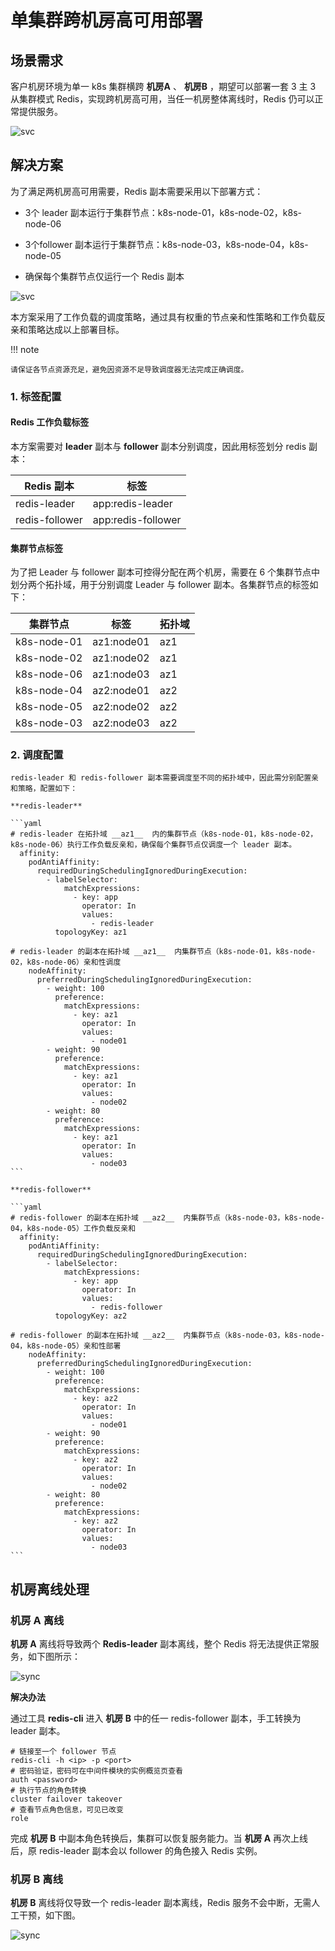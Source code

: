 # 单集群跨机房高可用部署

## 场景需求

客户机房环境为单一 k8s 集群横跨 __机房A__ 、 __机房B__ ，期望可以部署一套 3 主 3 从集群模式 Redis，实现跨机房高可用，当任一机房整体离线时，Redis 仍可以正常提供服务。

![svc](https://docs.daocloud.io/daocloud-docs-images/docs/zh/docs/middleware/redis/images/sync26.png)


## 解决方案

为了满足两机房高可用需要，Redis 副本需要采用以下部署方式：

- 3个 leader 副本运行于集群节点：k8s-node-01，k8s-node-02，k8s-node-06

- 3个follower 副本运行于集群节点：k8s-node-03，k8s-node-04，k8s-node-05

- 确保每个集群节点仅运行一个 Redis 副本

![svc](https://docs.daocloud.io/daocloud-docs-images/docs/zh/docs/middleware/redis/images/sync27.png)

本方案采用了工作负载的调度策略，通过具有权重的节点亲和性策略和工作负载反亲和策略达成以上部署目标。

!!! note

    请保证各节点资源充足，避免因资源不足导致调度器无法完成正确调度。

### 1. 标签配置

#### Redis 工作负载标签

本方案需要对 __leader__  副本与 __follower__  副本分别调度，因此用标签划分 redis 副本：

| Redis 副本     | 标签                |
| -------------- | ------------------ |
| redis-leader   | app:redis-leader   |
| redis-follower | app:redis-follower |

#### 集群节点标签

为了把 Leader 与 follower 副本可控得分配在两个机房，需要在 6 个集群节点中划分两个拓扑域，用于分别调度 Leader 与 follower 副本。各集群节点的标签如下：

| 集群节点        | 标签         | 拓扑域|         
| ----------- | ----------- | ---------- |
| k8s-node-01 | az1:node01 |az1 | 
| k8s-node-02 | az1:node02  |az1 | 
| k8s-node-06 | az1:node03  |az1 | 
| k8s-node-04 | az2:node01 |az2 | 
| k8s-node-05 | az2:node02  |az2 | 
| k8s-node-03 | az2:node03  |az2 | 


### 2. 调度配置

    redis-leader 和 redis-follower 副本需要调度至不同的拓扑域中，因此需分别配置亲和策略，配置如下：

    **redis-leader**

    ```yaml
    # redis-leader 在拓扑域 __az1__  内的集群节点（k8s-node-01，k8s-node-02，k8s-node-06）执行工作负载反亲和，确保每个集群节点仅调度一个 leader 副本。
      affinity:
        podAntiAffinity:
          requiredDuringSchedulingIgnoredDuringExecution:
            - labelSelector:
                matchExpressions:
                  - key: app
                    operator: In
                    values:
                      - redis-leader
              topologyKey: az1
 
    # redis-leader 的副本在拓扑域 __az1__  内集群节点（k8s-node-01，k8s-node-02，k8s-node-06）亲和性调度
        nodeAffinity:
          preferredDuringSchedulingIgnoredDuringExecution:
            - weight: 100
              preference:
                matchExpressions:
                  - key: az1
                    operator: In
                    values:
                      - node01
            - weight: 90
              preference:
                matchExpressions:
                  - key: az1
                    operator: In
                    values:
                      - node02
            - weight: 80
              preference:
                matchExpressions:
                  - key: az1
                    operator: In
                    values:
                      - node03
    ```

    **redis-follower**

    ```yaml
    # redis-follower 的副本在拓扑域 __az2__  内集群节点（k8s-node-03，k8s-node-04，k8s-node-05）工作负载反亲和
      affinity:
        podAntiAffinity:
          requiredDuringSchedulingIgnoredDuringExecution:
            - labelSelector:
                matchExpressions:
                  - key: app
                    operator: In
                    values:
                      - redis-follower
              topologyKey: az2
 
    # redis-follower 的副本在拓扑域 __az2__  内集群节点（k8s-node-03，k8s-node-04，k8s-node-05）亲和性部署
        nodeAffinity:
          preferredDuringSchedulingIgnoredDuringExecution:
            - weight: 100
              preference:
                matchExpressions:
                  - key: az2
                    operator: In
                    values:
                      - node01
            - weight: 90
              preference:
                matchExpressions:
                  - key: az2
                    operator: In
                    values:
                      - node02
            - weight: 80
              preference:
                matchExpressions:
                  - key: az2
                    operator: In
                    values:
                      - node03
    ```

## 机房离线处理
### __机房 A__  离线
 __机房 A__  离线将导致两个 __Redis-leader__  副本离线，整个 Redis 将无法提供正常服务，如下图所示：

![sync](https://docs.daocloud.io/daocloud-docs-images/docs/zh/docs/middleware/redis/images/sync28.png)

**解决办法**

通过工具 __redis-cli__   进入 __机房 B__  中的任一 redis-follower 副本，手工转换为 leader 副本。

```shell
# 链接至一个 follower 节点
redis-cli -h <ip> -p <port>
# 密码验证，密码可在中间件模块的实例概览页查看
auth <password>
# 执行节点的角色转换
cluster failover takeover
# 查看节点角色信息，可见已改变
role
```

完成 __机房 B__  中副本角色转换后，集群可以恢复服务能力。当 __机房 A__  再次上线后，原 redis-leader 副本会以 follower 的角色接入 Redis 实例。

### __机房 B__  离线

 __机房 B__  离线将仅导致一个 redis-leader 副本离线，Redis 服务不会中断，无需人工干预，如下图。

![sync](https://docs.daocloud.io/daocloud-docs-images/docs/zh/docs/middleware/redis/images/sync29.png)

